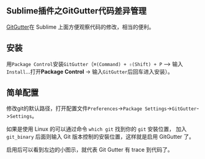 ## Sublime插件之GitGutter代码差异管理

[GitGutter](https://github.com/jisaacks/GitGutter#-installation)在 Sublime 上面方便观察代码的修改，相当的便利。


## 安装

用`Package Control`安装`GitGutter`（`⌘(Command) + ⇧(Shift) + P` –> 输入 `Install`…打开**Package Control** -> 输入`GitGutter`后回车进入安装）。

## 简单配置

修改git的默认路径，打开配置文件`Preferences`->`Package Settings`->`GitGutter`->`Settings`。

如果是使用 Linux 的可以通过命令 `which git` 找到你的 `git` 安裝位置， 加入 `git_binary` 后面则输入 Git 版本控制的安裝位置，这样就是启用 GitGutter 了。

启用后可以看到左边的小图示，就代表 Git Gutter 有 trace 到代码了。